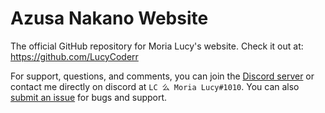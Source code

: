 # Azusa Nakano Website
The official GitHub repository for Moria Lucy's website.
Check it out at: https://github.com/LucyCoderr

For support, questions, and comments, you can join the [Discord server](
) or contact me directly on discord at `LC 么 Moria Lucy#1010`. You can also [submit an issue](https://github.com/LucyCoderr) for bugs and support.
